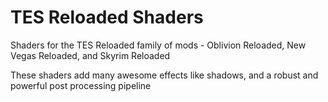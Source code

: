 # TES Reloaded Shaders

Shaders for the TES Reloaded family of mods - Oblivion Reloaded, New Vegas Reloaded, and Skyrim Reloaded

These shaders add many awesome effects like shadows, and a robust and powerful post processing pipeline
